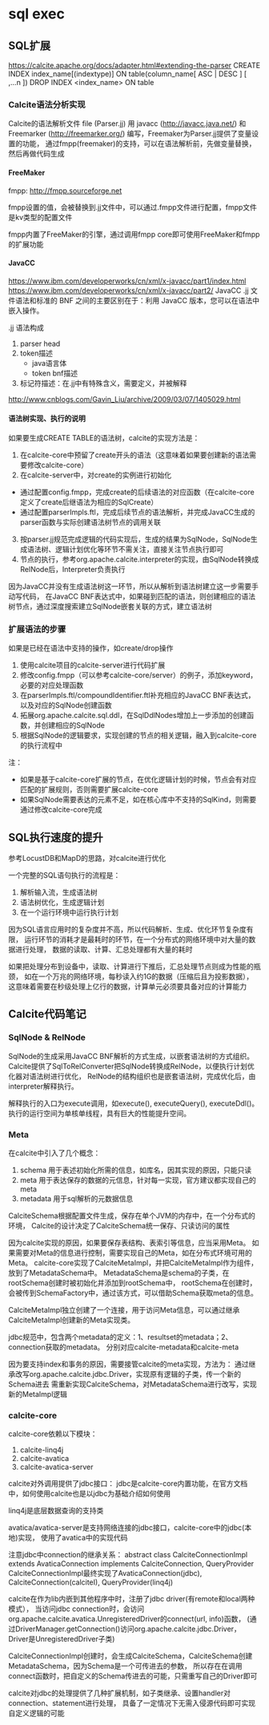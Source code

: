 # sql exec

## SQL扩展
https://calcite.apache.org/docs/adapter.html#extending-the-parser
CREATE INDEX index_name[(indextype)] ON table(column_name[ ASC | DESC ] [ ,...n ])
DROP INDEX <index_name> ON table

### Calcite语法分析实现

Calcite的语法解析文件 file (Parser.jj) 用 javacc (http://javacc.java.net/)
和 Freemarker (http://freemarker.org/) 编写，Freemaker为Parser.jj提供了变量设置的功能，
通过fmpp(freemaker)的支持，可以在语法解析前，先做变量替换，然后再做代码生成

#### FreeMaker

fmpp: http://fmpp.sourceforge.net

fmpp设置的值，会被替换到.jj文件中，可以通过.fmpp文件进行配置，fmpp文件是kv类型的配置文件

fmpp内置了FreeMaker的引擎，通过调用fmpp core即可使用FreeMaker和fmpp的扩展功能

#### JavaCC

https://www.ibm.com/developerworks/cn/xml/x-javacc/part1/index.html
https://www.ibm.com/developerworks/cn/xml/x-javacc/part2/
JavaCC .jj 文件语法和标准的 BNF 之间的主要区别在于：利用 JavaCC 版本，您可以在语法中嵌入操作。

.jj 语法构成

1. parser head
2. token描述
   - java语言体
   - token bnf描述
3. 标记符描述：<TOKEN>在.jj中有特殊含义，需要定义，并被解释

http://www.cnblogs.com/Gavin_Liu/archive/2009/03/07/1405029.html

#### 语法树实现、执行的说明

如果要生成CREATE TABLE的语法树，calcite的实现方法是：
1. 在calcite-core中预留了create开头的语法（这意味着如果要创建新的语法需要修改calcite-core）
2. 在calcite-server中，对create的实例进行初始化
  - 通过配置config.fmpp，完成create的后续语法的对应函数（在calcite-core定义了create后继语法为相应的SqlCreate）
  - 通过配置parserImpls.ftl，完成后续节点的语法解析，并完成JavaCC生成的parser函数与实际创建语法树节点的调用关联
3. 按parser.jj规范完成逻辑的代码实现后，生成的结果为SqlNode，SqlNode生成语法树、逻辑计划优化等环节不需关注，直接关注节点执行即可
4. 节点的执行，参考org.apache.calcite.interpreter的实现，由SqlNode转换成RelNode后，Interpreter负责执行

因为JavaCC并没有生成语法树这一环节，所以从解析到语法树建立这一步需要手动写代码，
在JavaCC BNF表达式中，如果碰到匹配的语法，则创建相应的语法树节点，通过深度搜索建立SqlNode嵌套关联的方式，建立语法树

### 扩展语法的步骤

如果是已经在语法中支持的操作，如create/drop操作

1. 使用calcite项目的calcite-server进行代码扩展
2. 修改config.fmpp（可以参考calcite-core/server）的例子，添加keyword，必要的对应处理函数
3. 在parserImpls.ftl/compoundIdentifier.ftl补充相应的JavaCC BNF表达式，以及对应的SqlNode创建函数
4. 拓展org.apache.calcite.sql.ddl，在SqlDdlNodes增加上一步添加的创建函数，并创建相应的SqlNode
5. 根据SqlNode的逻辑要求，实现创建的节点的相关逻辑，融入到calcite-core的执行流程中

注：
- 如果是基于calcite-core扩展的节点，在优化逻辑计划的时候，节点会有对应匹配的扩展规则，否则需要扩展calcite-core
- 如果SqlNode需要表达的元素不足，如在核心库中不支持的SqlKind，则需要通过修改calcite-core完成

## SQL执行速度的提升

参考LocustDB和MapD的思路，对calcite进行优化

一个完整的SQL语句执行的流程是：
1. 解析输入流，生成语法树
2. 语法树优化，生成逻辑计划
3. 在一个运行环境中运行执行计划

因为SQL语言应用时的复杂度并不高，所以代码解析、生成、优化环节复杂度有限，
运行环节的消耗才是最耗时的环节，在一个分布式的网络环境中对大量的数据进行处理，
数据的读取、计算、汇总处理都有大量的耗时

如果把处理分布到设备中，读取、计算进行下推后，汇总处理节点则成为性能的瓶颈，
如在一个万兆的网络环境，每秒读入约1G的数据（压缩后且为投影数据），
这意味着需要在秒级处理上亿行的数据，计算单元必须要具备对应的计算能力

## Calcite代码笔记

### SqlNode & RelNode

SqlNode的生成采用JavaCC BNF解析的方式生成，以嵌套语法树的方式组织。
Calcite提供了SqlToRelConverter把SqlNode转换成RelNode，以便执行计划优化器对语法树进行优化，
RelNode的结构组织也是嵌套语法树，完成优化后，由interpreter解释执行。

解释执行的入口为execute调用，如execute(), executeQuery(), executeDdl()。
执行的运行空间为单核单线程，具有巨大的性能提升空间。

### Meta

在calcite中引入了几个概念：
1. schema 用于表述初始化所需的信息，如库名，因其实现的原因，只能只读
2. meta 用于表达保存的数据的元信息，针对每一实现，官方建议都实现自己的meta
3. metadata 用于sql解析的元数据信息

CalciteSchema根据配置文件生成，保存在单个JVM的内存中，在一个分布式的环境，
Calcite的设计决定了CalciteSchema统一保存、只读访问的属性

因为calcite实现的原因，如果要保存表结构、表索引等信息，应当采用Meta。
如果需要对Meta的信息进行控制，需要实现自己的Meta，如在分布式环境可用的Meta。
calcite-core实现了CalciteMetaImpl，并把CalciteMetaImpl作为组件，放到了MetadataSchema中。
MetadataSchema是schema的子类，在rootSchema创建时被初始化并添加到rootSchema中，
rootSchema在创建时，会被传到SchemaFactory中，通过该方式，可以借助Schema获取meta的信息。

CalciteMetaImpl独立创建了一个连接，用于访问Meta信息，可以通过继承CalciteMetaImpl创建新的Meta实现类。

jdbc规范中，包含两个metadata的定义：1、resultset的metadata；2、connection获取的metadata。
分别对应calcite-metadata和calcite-meta

因为要支持index和事务的原因，需要接管calcite的meta实现，方法为：
通过继承改写org.apache.calcite.jdbc.Driver，实现原有逻辑的子类，传一个新的Schema进去
需重新实现CalciteSchema，对MetadataSchema进行改写，实现新的MetaImpl逻辑

### calcite-core

calcite-core依赖以下模块：
1. calcite-linq4j
2. calcite-avatica
3. calcite-avatica-server

calcite对外调用提供了jdbc接口：
jdbc是calcite-core内置功能，在官方文档中，如何使用calcite也是以jdbc为基础介绍如何使用

linq4j是底层数据查询的支持类

avatica/avatica-server是支持网络连接的jdbc接口，calcite-core中的jdbc(本地)实现，
使用了avatica中的实现代码

注意jdbc中connection的继承关系：
abstract class CalciteConnectionImpl
    extends AvaticaConnection
    implements CalciteConnection, QueryProvider
CalciteConnectionImpl最终实现了AvaticaConnection(jdbc), CalciteConnection(calciteI), QueryProvider(linq4j)

calcite在作为lib内嵌到其他程序中时，注册了jdbc driver(有remote和local两种模式），
当访问jdbc connection时，会访问org.apache.calcite.avatica.UnregisteredDriver的connect(url, info)函数，
(通过DriverManager.getConnection()访问org.apache.calcite.jdbc.Driver，Driver是UnregisteredDriver子类)

CalciteConnectionImpl创建时，会生成CalciteSchema，CalciteSchema创建MetadataSchema，因为Schema是一个可传进去的参数，
所以存在在调用connect函数时，把自定义的Schema传进去的可能，只需重写自己的Driver即可

calcite对jdbc的处理提供了几种扩展机制，如子类继承、设置handler对connection、statement进行处理，
具备了一定情况下无需入侵源代码即可实现自定义逻辑的可能
